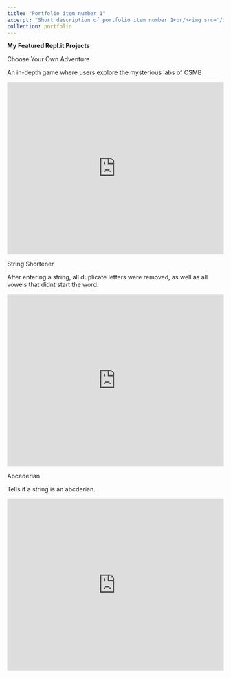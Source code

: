 ```yaml
---
title: "Portfolio item number 1"
excerpt: "Short description of portfolio item number 1<br/><img src='/images/500x300.png'>"
collection: portfolio
---
```

**My Featured Repl.it Projects**


Choose Your Own Adventure

An in-depth game where users explore the mysterious labs of CSMB

<iframe height="400px" width="100%" src="https://repl.it/@LiamKeaggy/chooseYourOwnAdventure?lite=true" scrolling="no" frameborder="no" allowtransparency="true" allowfullscreen="true" sandbox="allow-forms allow-pointer-lock allow-popups allow-same-origin allow-scripts allow-modals"></iframe>


String Shortener

After entering a string, all duplicate letters were removed, as well as all vowels that didnt start the word.

<iframe height="400px" width="100%" src="https://repl.it/@LiamKeaggy/string-shortener?lite=true" scrolling="no" frameborder="no" allowtransparency="true" allowfullscreen="true" sandbox="allow-forms allow-pointer-lock allow-popups allow-same-origin allow-scripts allow-modals"></iframe>

Abcederian

Tells if a string is an abcderian.

<iframe height="400px" width="100%" src="https://repl.it/@LiamKeaggy/abcedarien?lite=true" scrolling="no" frameborder="no" allowtransparency="true" allowfullscreen="true" sandbox="allow-forms allow-pointer-lock allow-popups allow-same-origin allow-scripts allow-modals"></iframe>
